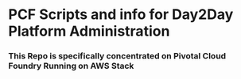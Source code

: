 # PCF Scripts and info for Day2Day Platform Administration
### This Repo is specifically concentrated on Pivotal Cloud Foundry Running on AWS Stack

